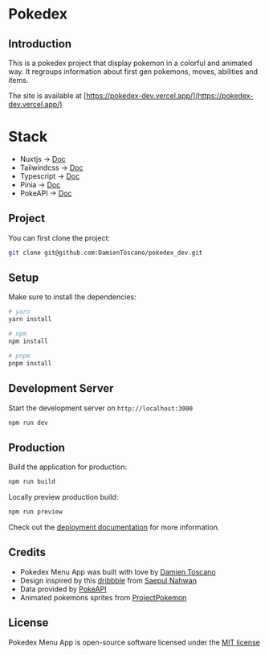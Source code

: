 # Pokedex

## Introduction

This is a pokedex project that display pokemon in a colorful and animated way.
It regroups information about first gen pokemons, moves, abilities and items.

The site is available at [https://pokedex-dev.vercel.app/](https://pokedex-dev.vercel.app/)

# Stack

- Nuxtjs -> [Doc](https://nuxt.com/)
- Tailwindcss -> [Doc](https://tailwindcss.com/)
- Typescript -> [Doc](https://www.typescriptlang.org/)
- Pinia -> [Doc](https://pinia.vuejs.org/)
- PokeAPI -> [Doc](https://pokeapi.co/)

## Project

You can first clone the project:

```bash
git clone git@github.com:DamienToscano/pokedex_dev.git
```

## Setup

Make sure to install the dependencies:

```bash
# yarn
yarn install

# npm
npm install

# pnpm
pnpm install
```

## Development Server

Start the development server on `http://localhost:3000`

```bash
npm run dev
```

## Production

Build the application for production:

```bash
npm run build
```

Locally preview production build:

```bash
npm run preview
```

Check out the [deployment documentation](https://nuxt.com/docs/getting-started/deployment) for more information.

## Credits

- Pokedex Menu App was built with love by [Damien Toscano](https://twitter.com/DamienToscano)
- Design inspired by this [dribbble](https://dribbble.com/shots/6540871-Pokedex-App) from [Saepul Nahwan](https://dribbble.com/saepulnahwan23)
- Data provided by [PokeAPI](https://pokeapi.co/)
- Animated pokemons sprites from [ProjectPokemon](https://projectpokemon.org/home/)

## License

Pokedex Menu App is open-source software licensed under the [MIT license](https://opensource.org/licenses/MIT)
